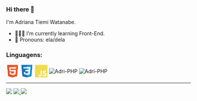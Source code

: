 ### Hi there 👋

I'm Adriana Tiemi Watanabe. 

- 👩🏻‍💻 I’m currently learning Front-End.
- 🙂 Pronouns: ela/dela

### Linguagens:
<div style="display: inline_block">
  <img align="center" alt="Adri-HTML" height="35" width="35" src="https://raw.githubusercontent.com/devicons/devicon/master/icons/html5/html5-original.svg">
  <img align="center" alt="Adri-CSS" height="35" width="35" src="https://raw.githubusercontent.com/devicons/devicon/master/icons/css3/css3-original.svg">
  <img align="center" alt="Adri-Js" height="35" width="35" src="https://raw.githubusercontent.com/devicons/devicon/master/icons/javascript/javascript-plain.svg">
  <img align="center" alt="Adri-PHP" height="35" width="35" src="https://cdn.jsdelivr.net/gh/devicons/devicon/icons/php/php-plain.svg" />
  <img align="center" alt="Adri-PHP" height="35" width="35" src="https://cdn.jsdelivr.net/gh/devicons/devicon/icons/java/java-original.svg" />
</div>

---

<div> 
  <a href="https://instagram.com/adrianatwatanabe"><img src="https://img.shields.io/badge/-Instagram-%23E4405F?style=for-the-badge&logo=instagram&logoColor=white" target="_blank"></a> 
  <a href = "mailto:adriana.t.watanabe@gmail.com"><img src="https://img.shields.io/badge/Gmail-D14836?style=for-the-badge&logo=gmail&logoColor=white">
  <a href="https://www.linkedin.com/in/adrianatwatanabe" target="_blank"><img src="https://img.shields.io/badge/-LinkedIn-%230077B5?style=for-the-badge&logo=linkedin&logoColor=white" target="_blank"></a> 
</div>

